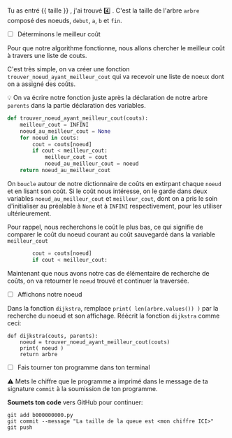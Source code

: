 Tu as entré {{ taille }} , j'ai trouvé :four: . C'est la taille de l'arbre `arbre` composé des noeuds, `debut`, `a`, `b` et `fin`.

- [ ] Déterminons le meilleur coût

Pour que notre algorithme fonctionne, nous allons chercher le meilleur coût à travers une liste de couts.

C'est très simple, on va créer une fonction `trouver_noeud_ayant_meilleur_cout` qui va recevoir une liste de noeux dont on a assigné des coûts.

:bulb: On va écrire notre fonction juste après la déclaration de notre arbre `parents` dans la partie déclaration des variables.

```python
def trouver_noeud_ayant_meilleur_cout(couts):
    meilleur_cout = INFINI
    noeud_au_meilleur_cout = None
    for noeud in couts:
        cout = couts[noeud]
        if cout < meilleur_cout:
            meilleur_cout = cout
            noeud_au_meilleur_cout = noeud
    return noeud_au_meilleur_cout
```

On `boucle` autour de notre dictionnaire de coûts en extirpant chaque `noeud` et en lisant son coût. Si le coût nous intéresse, on le garde dans deux variables `noeud_au_meilleur_cout` et `meilleur_cout`, dont on a pris le soin d'initialiser au préalable à `None` et à `INFINI` respectivement, pour les utiliser ultérieurement.

Pour rappel, nous recherchons le coût le plus bas, ce qui signifie de comparer le coût du noeud courant au coût sauvegardé dans la variable `meilleur_cout`

```python
        cout = couts[noeud]
        if cout < meilleur_cout:
```

Maintenant que nous avons notre cas de élémentaire de recherche de coûts, on va retourner le `noeud` trouvé et continuer la traversée.  

- [ ] Affichons notre noeud 

Dans la fonction `dijkstra`, remplace `print( len(arbre.values()) )` par la recherche du noeud et son affichage. Réécrit la fonction `dijkstra` comme ceci:

```
def dijkstra(couts, parents):
    noeud = trouver_noeud_ayant_meilleur_cout(couts)
    print( noeud )
    return arbre
```

- [ ] Fais tourner ton programme dans ton terminal

:warning: Mets le chiffre que le programme a imprimé dans le message de ta signature `commit` à la soumission de ton programme.


**Soumets ton code** vers GitHub pour continuer:
```
git add b000000000.py
git commit --message "La taille de la queue est <mon chiffre ICI>"
git push
```
